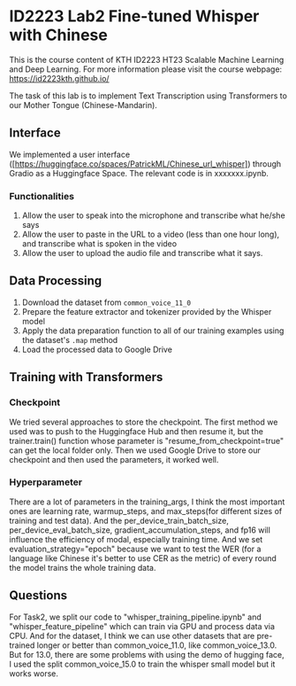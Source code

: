 # ID2223 Lab2 Fine-tuned Whisper with Chinese

This is the course content of KTH ID2223 HT23 Scalable Machine Learning and Deep Learning. For more information please visit the course webpage: https://id2223kth.github.io/

The task of this lab is to implement Text Transcription using Transformers to our Mother Tongue (Chinese-Mandarin).

## Interface
We implemented a user interface ([https://huggingface.co/spaces/PatrickML/Chinese_url_whisper]) through Gradio as a Huggingface Space. The relevant code is in xxxxxxx.ipynb.
### Functionalities
1. Allow the user to speak into the microphone and transcribe what he/she says
2. Allow the user to paste in the URL to a video (less than one hour long), and transcribe what is spoken in the video
3. Allow the user to upload the audio file and transcribe what it says.

## Data Processing
1. Download the dataset from `common_voice_11_0`
2. Prepare the feature extractor and tokenizer provided by the Whisper model
3. Apply the data preparation function to all of our training examples using the dataset's `.map` method
4. Load the processed data to Google Drive

## Training with Transformers
### Checkpoint
We tried several approaches to store the checkpoint. The first method we used was to push to the Huggingface Hub and then resume it, but the trainer.train() function whose parameter is "resume_from_checkpoint=true" can get the local folder only. Then we used Google Drive to store our checkpoint and then used the parameters, it worked well.

### Hyperparameter
There are a lot of parameters in the training_args, I think the most important ones are learning rate, warmup_steps, and max_steps(for different sizes of training and test data). And the per_device_train_batch_size, per_device_eval_batch_size, gradient_accumulation_steps, and fp16 will influence the efficiency of modal, especially training time. And we set evaluation_strategy="epoch" because we want to test the WER (for a language like Chinese it's better to use CER as the metric) of every round the model trains the whole training data. 
## Questions
For Task2, we split our code to "whisper_training_pipeline.ipynb" and "whisper_feature_pipeline" which can train via GPU and process data via CPU. And for the dataset, I think we can use other datasets that are pre-trained longer or better than common_voice_11.0, like common_voice_13.0. But for 13.0, there are some problems with using the demo of hugging face, I used the split common_voice_15.0 to train the whisper small model but it works worse.

